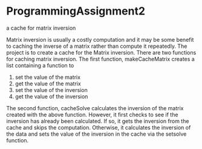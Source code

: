 ProgrammingAssignment2
======================

a cache for matrix inversion

Matrix inversion is usually a costly computation and it may be some benefit to caching the inverse of a matrix rather than compute it repeatedly. The project is to create a cache for the Matrix inversion.
There are two functions for caching matrix inversion. The first function, makeCacheMatrix creates a list containing a function to

1.	set the value of the matrix
2.	get the value of the matrix
3.	set the value of the inversion
4.	get the value of the inversion

The second function, cacheSolve calculates the inversion of the matrix created with the above function. However, it first checks to see if the inversion has already been calculated. If so, it gets the inversion from the cache and skips the computation. Otherwise, it calculates the inversion of the data and sets the value of the inversion in the cache via the setsolve function.
